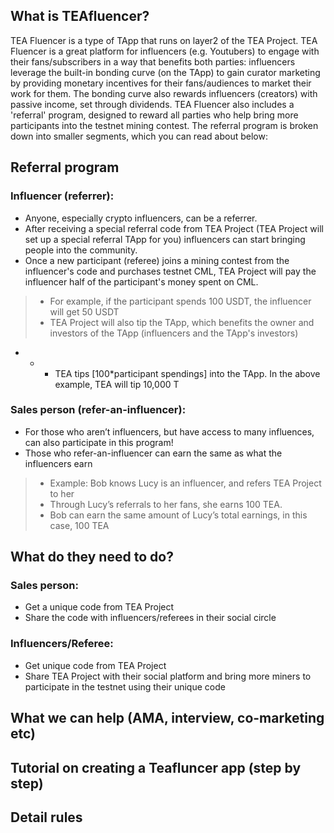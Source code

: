## What is TEAfluencer?
TEA Fluencer is a type of TApp that runs on layer2 of the TEA Project. TEA Fluencer is a great platform for influencers (e.g. Youtubers) to engage with their fans/subscribers in a way that benefits both parties: influencers leverage the built-in bonding curve (on the TApp) to gain curator marketing by providing monetary incentives for their fans/audiences to market their work for them. The bonding curve also rewards influencers (creators) with passive income, set through dividends. TEA Fluencer also includes a 'referral' program, designed to reward all parties who help bring more participants into the testnet mining contest. The referral program is broken down into smaller segments, which you can read about below:

## Referral program

### Influencer (referrer): 
* Anyone, especially crypto influencers, can be a referrer. 
* After receiving a special referral code from TEA Project (TEA Project will set up a special referral TApp for you) influencers can start bringing people into the community.
* Once a new participant (referee) joins a mining contest from the influencer's code and purchases testnet CML, TEA Project will pay the influencer half of the participant's money spent on CML. 
> * For example, if the participant spends 100 USDT, the influencer will get 50 USDT
> * TEA Project will also tip the TApp, which benefits the owner and investors of the TApp (influencers and the TApp's investors)
* * * TEA tips [100*participant spendings] into the TApp. In the above example, TEA will tip 10,000 T


### Sales person (refer-an-influencer):
* For those who aren’t influencers, but have access to many influences, can also participate in this program!
* Those who refer-an-influencer can earn the same as what the influencers earn
> * Example: Bob knows Lucy is an influencer, and refers TEA Project to her
> * Through Lucy’s referrals to her fans, she earns 100 TEA.
> * Bob can earn the same amount of Lucy’s total earnings, in this case, 100 TEA


## What do they need to do?
### Sales person: 
* Get a unique code from TEA Project 
* Share the code with influencers/referees in their social circle

### Influencers/Referee: 
* Get unique code from TEA Project
* Share TEA Project with their social platform and bring more miners to participate in the testnet using their unique code

## What we can help (AMA, interview, co-marketing etc)
## Tutorial on creating a Teafluncer app (step by step)
## Detail rules
